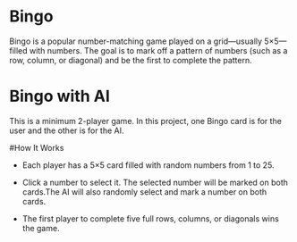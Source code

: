 # Bingo
Bingo is a popular number-matching game played on a grid—usually 5×5—filled with numbers. The goal is to mark off a pattern of numbers (such as a row, column, or diagonal) and be the first to complete the pattern.

# Bingo with AI
This is a minimum 2-player game. In this project, one Bingo card is for the user and the other is for the AI.

#How It Works

- Each player has a 5×5 card filled with random numbers from 1 to 25.

- Click a number to select it. The selected number will be marked on both cards.The AI will also randomly select and mark a number on both cards.

- The first player to complete five full rows, columns, or diagonals wins the game.
